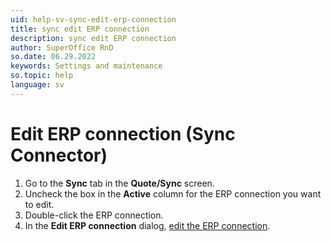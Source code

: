 ```yaml
---
uid: help-sv-sync-edit-erp-connection
title: sync edit ERP connection
description: sync edit ERP connection
author: SuperOffice RnD
so.date: 06.29.2022
keywords: Settings and maintenance
so.topic: help
language: sv
---
```


# Edit ERP connection (Sync Connector)

1. Go to the **Sync** tab in the **Quote/Sync** screen.
2. Uncheck the box in the **Active** column for the ERP connection you want to edit.
3. Double-click the ERP connection.
4. In the **Edit ERP connection** dialog, [edit the ERP connection][1].

<!-- Referenced links -->
[1]: sync-add-erp-connection.md

<!-- Referenced images -->

